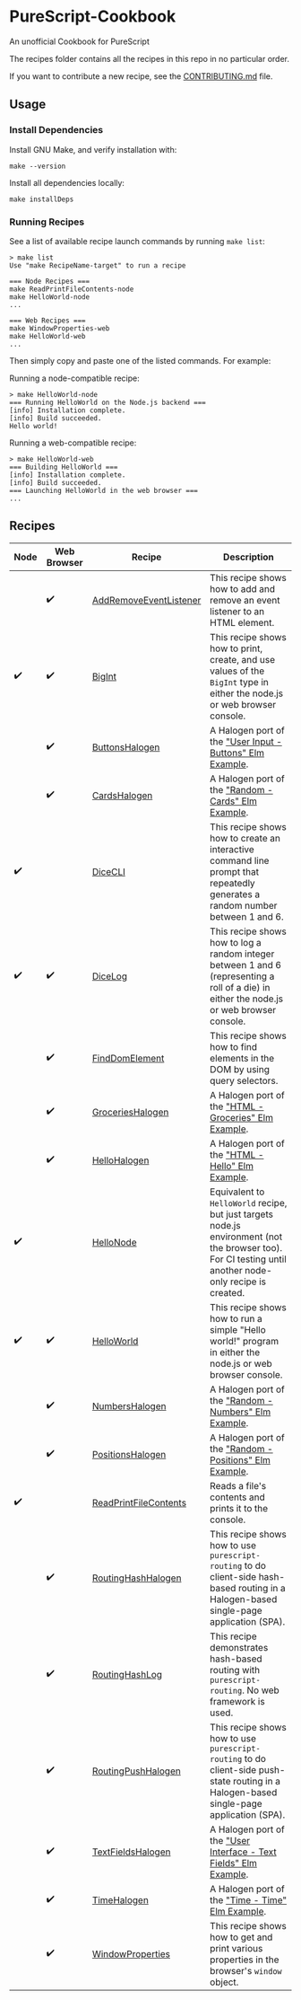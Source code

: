 # PureScript-Cookbook

An unofficial Cookbook for PureScript

The recipes folder contains all the recipes in this repo in no particular order.

If you want to contribute a new recipe, see the [CONTRIBUTING.md](./CONTRIBUTING.md) file.

## Usage

### Install Dependencies

Install GNU Make, and verify installation with:
```
make --version
```

Install all dependencies locally:
```
make installDeps
```

### Running Recipes

See a list of available recipe launch commands by running `make list`:
```
> make list
Use "make RecipeName-target" to run a recipe

=== Node Recipes ===
make ReadPrintFileContents-node
make HelloWorld-node
...

=== Web Recipes ===
make WindowProperties-web
make HelloWorld-web
...
```

Then simply copy and paste one of the listed commands. For example:

Running a node-compatible recipe:
```
> make HelloWorld-node
=== Running HelloWorld on the Node.js backend ===
[info] Installation complete.
[info] Build succeeded.
Hello world!
```

Running a web-compatible recipe:
```
> make HelloWorld-web
=== Building HelloWorld ===
[info] Installation complete.
[info] Build succeeded.
=== Launching HelloWorld in the web browser ===
...
```

## Recipes

| Node | Web Browser | Recipe | Description |
| - | - | - | - |
|   | :heavy_check_mark: | [AddRemoveEventListener](recipes/AddRemoveEventListener) | This recipe shows how to add and remove an event listener to an HTML element. |
| :heavy_check_mark: | :heavy_check_mark: | [BigInt](recipes/BigInt) | This recipe shows how to print, create, and use values of the `BigInt` type in either the node.js or web browser console. |
|   | :heavy_check_mark: | [ButtonsHalogen](recipes/ButtonsHalogen) | A Halogen port of the ["User Input - Buttons" Elm Example](https://elm-lang.org/examples). |
|   | :heavy_check_mark: | [CardsHalogen](recipes/CardsHalogen) | A Halogen port of the ["Random - Cards" Elm Example](https://elm-lang.org/examples). |
| :heavy_check_mark: |   | [DiceCLI](recipes/DiceCLI) | This recipe shows how to create an interactive command line prompt that repeatedly generates a random number between 1 and 6. |
| :heavy_check_mark: | :heavy_check_mark: | [DiceLog](recipes/DiceLog) | This recipe shows how to log a random integer between 1 and 6 (representing a roll of a die) in either the node.js or web browser console. |
|   | :heavy_check_mark: | [FindDomElement](recipes/FindDomElement) | This recipe shows how to find elements in the DOM by using query selectors. |
|   | :heavy_check_mark: | [GroceriesHalogen](recipes/GroceriesHalogen) | A Halogen port of the ["HTML - Groceries" Elm Example](https://elm-lang.org/examples). |
|   | :heavy_check_mark: | [HelloHalogen](recipes/HelloHalogen) | A Halogen port of the ["HTML - Hello" Elm Example](https://elm-lang.org/examples). |
| :heavy_check_mark: |   | [HelloNode](recipes/HelloNode) | Equivalent to `HelloWorld` recipe, but just targets node.js environment (not the browser too). For CI testing until another node-only recipe is created. |
| :heavy_check_mark: | :heavy_check_mark: | [HelloWorld](recipes/HelloWorld) | This recipe shows how to run a simple "Hello world!" program in either the node.js or web browser console. |
|   | :heavy_check_mark: | [NumbersHalogen](recipes/NumbersHalogen) | A Halogen port of the ["Random - Numbers" Elm Example](https://elm-lang.org/examples). |
|   | :heavy_check_mark: | [PositionsHalogen](recipes/PositionsHalogen) | A Halogen port of the ["Random - Positions" Elm Example](https://elm-lang.org/examples). |
| :heavy_check_mark: |   | [ReadPrintFileContents](recipes/ReadPrintFileContents) | Reads a file's contents and prints it to the console. |
|   | :heavy_check_mark: | [RoutingHashHalogen](recipes/RoutingHashHalogen) | This recipe shows how to use `purescript-routing` to do client-side hash-based routing in a Halogen-based single-page application (SPA). |
|   | :heavy_check_mark: | [RoutingHashLog](recipes/RoutingHashLog) | This recipe demonstrates hash-based routing with `purescript-routing`. No web framework is used. |
|   | :heavy_check_mark: | [RoutingPushHalogen](recipes/RoutingPushHalogen) | This recipe shows how to use `purescript-routing` to do client-side push-state routing in a Halogen-based single-page application (SPA). |
|   | :heavy_check_mark: | [TextFieldsHalogen](recipes/TextFieldsHalogen) | A Halogen port of the ["User Interface - Text Fields" Elm Example](https://elm-lang.org/examples). |
|   | :heavy_check_mark: | [TimeHalogen](recipes/TimeHalogen) | A Halogen port of the ["Time - Time" Elm Example](https://elm-lang.org/examples). |
|   | :heavy_check_mark: | [WindowProperties](recipes/WindowProperties) | This recipe shows how to get and print various properties in the browser's `window` object. |
